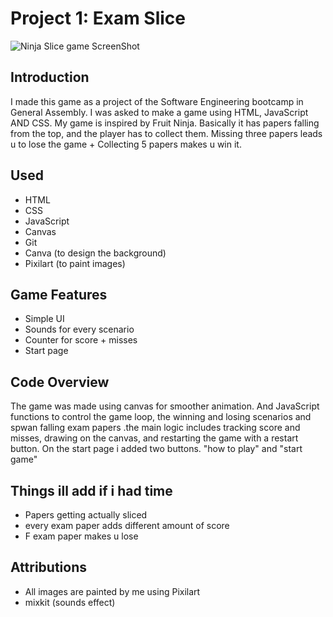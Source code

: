 # Project 1: Exam Slice
![Ninja Slice game ScreenShot](https://github.com/user-attachments/assets/448fc0f6-fe4f-4a07-a9dd-6d63ebe489d1)
## Introduction
I made this game as a project of the Software Engineering bootcamp in General Assembly. I was asked to make a game using HTML, JavaScript AND CSS.
My game is inspired by Fruit Ninja. Basically it has papers falling from the top, and the player has to collect them. Missing three papers leads u to lose the game + Collecting 5 papers makes u win it.
## Used
- HTML
- CSS
- JavaScript
- Canvas
- Git
- Canva (to design the background)
- Pixilart (to paint images)
## Game Features
- Simple UI
- Sounds for every scenario
- Counter for score + misses
- Start page
## Code Overview
The game was made using canvas for smoother animation. And JavaScript functions to control the game loop, the winning and losing scenarios and spwan falling exam papers .the main logic includes tracking score and misses, drawing on the canvas, and restarting the game with a restart button.
On the start page i added two buttons. "how to play" and "start game"
## Things ill add if i had time
- Papers getting actually sliced
- every exam paper adds different amount of score
- F exam paper makes u lose
## Attributions
- All images are painted by me using Pixilart
- mixkit (sounds effect)

